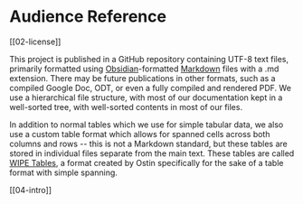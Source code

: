 # Audience Reference
[[02-license]]

This project is published in a GitHub repository containing UTF-8 text files, primarily formatted using [Obsidian]()-formatted [Markdown]() files with a .md extension. There may be future publications in other formats, such as a compiled Google Doc, ODT, or even a fully compiled and rendered PDF. We use a hierarchical file structure, with most of our documentation kept in a well-sorted tree, with well-sorted contents in most of our files.

In addition to normal tables which we use for simple tabular data, we also use a custom table format which allows for spanned cells across both columns and rows -- this is not a Markdown standard, but these tables are stored in individual files separate from the main text. These tables are called [WIPE Tables](_meta/wipe_tables), a format created by Ostin specifically for the sake of a table format with simple spanning.

[[04-intro]]